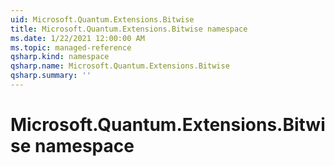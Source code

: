 ```yaml
---
uid: Microsoft.Quantum.Extensions.Bitwise
title: Microsoft.Quantum.Extensions.Bitwise namespace
ms.date: 1/22/2021 12:00:00 AM
ms.topic: managed-reference
qsharp.kind: namespace
qsharp.name: Microsoft.Quantum.Extensions.Bitwise
qsharp.summary: ''
---
```


# Microsoft.Quantum.Extensions.Bitwise namespace



